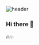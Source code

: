 <!-- header -->
![header](https://capsule-render.vercel.app/api?type=waving&color=auto&height=300&section=header&text=Jihwan's%20GitHub&fontSize=90)
### Hi there 👋
:fire::sparkles:
<!--
**sjihwan/sjihwan** is a ✨ _special_ ✨ repository because its `README.md` (this file) appears on your GitHub profile.

Here are some ideas to get you started:

- 🔭 I’m currently working on ...
- 🌱 I’m currently learning ...
- 👯 I’m looking to collaborate on ...
- 🤔 I’m looking for help with ...
- 💬 Ask me about ...
- 📫 How to reach me: ...
- 😄 Pronouns: ...
- ⚡ Fun fact: ...
-->
